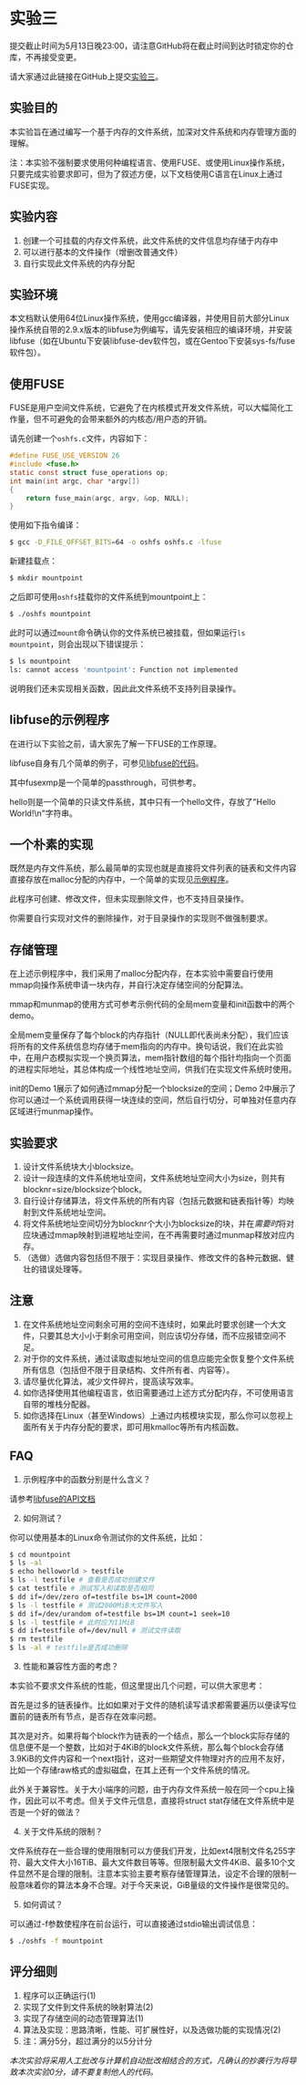 实验三
======

提交截止时间为5月13日晚23:00，请注意GitHub将在截止时间到达时锁定你的仓库，不再接受变更。

请大家通过此链接在GitHub上提交[实验三](https://classroom.github.com/a/yeJkKW4S)。


实验目的
--------

本实验旨在通过编写一个基于内存的文件系统，加深对文件系统和内存管理方面的理解。

注：本实验不强制要求使用何种编程语言、使用FUSE、或使用Linux操作系统，只要完成实验要求即可，但为了叙述方便，以下文档使用C语言在Linux上通过FUSE实现。


实验内容
--------

1. 创建一个可挂载的内存文件系统，此文件系统的文件信息均存储于内存中
2. 可以进行基本的文件操作（增删改普通文件）
3. 自行实现此文件系统的内存分配


实验环境
--------

本文档默认使用64位Linux操作系统，使用gcc编译器，并使用目前大部分Linux操作系统自带的2.9.x版本的libfuse为例编写，请先安装相应的编译环境，并安装libfuse（如在Ubuntu下安装libfuse-dev软件包，或在Gentoo下安装sys-fs/fuse软件包）。


使用FUSE
--------

FUSE是用户空间文件系统，它避免了在内核模式开发文件系统，可以大幅简化工作量，但不可避免的会带来额外的内核态/用户态的开销。

请先创建一个`oshfs.c`文件，内容如下：

```c
#define FUSE_USE_VERSION 26
#include <fuse.h>
static const struct fuse_operations op;
int main(int argc, char *argv[])
{
    return fuse_main(argc, argv, &op, NULL);
}
```

使用如下指令编译：

```sh
$ gcc -D_FILE_OFFSET_BITS=64 -o oshfs oshfs.c -lfuse
```

新建挂载点：

```sh
$ mkdir mountpoint
```

之后即可使用`oshfs`挂载你的文件系统到mountpoint上：

```sh
$ ./oshfs mountpoint
```

此时可以通过`mount`命令确认你的文件系统已被挂载，但如果运行`ls mountpoint`，则会出现以下错误提示：

```sh
$ ls mountpoint
ls: cannot access 'mountpoint': Function not implemented
```

说明我们还未实现相关函数，因此此文件系统不支持列目录操作。


libfuse的示例程序
-----------------

在进行以下实验之前，请大家先了解一下FUSE的工作原理。

libfuse自身有几个简单的例子，可参见[libfuse的代码](https://github.com/libfuse/libfuse/tree/fuse_2_9_bugfix/example)。

其中fusexmp是一个简单的passthrough，可供参考。

hello则是一个简单的只读文件系统，其中只有一个hello文件，存放了"Hello World!\n"字符串。


一个朴素的实现
--------------

既然是内存文件系统，那么最简单的实现也就是直接将文件列表的链表和文件内容直接存放在malloc分配的内存中，一个简单的实现见[示例程序](oshfs.c)。

此程序可创建、修改文件，但未实现删除文件，也不支持目录操作。

你需要自行实现对文件的删除操作，对于目录操作的实现则不做强制要求。


存储管理
--------

在上述示例程序中，我们采用了malloc分配内存，在本实验中需要自行使用mmap向操作系统申请一块内存，并自行决定存储空间的分配算法。

mmap和munmap的使用方式可参考示例代码的全局mem变量和init函数中的两个demo。

全局mem变量保存了每个block的内存指针（NULL即代表尚未分配），我们应该将所有的文件系统信息均存储于mem指向的内存中。换句话说，我们在此实验中，在用户态模拟实现一个换页算法，mem指针数组的每个指针均指向一个页面的进程实际地址，其总体构成一个线性地址空间，供我们在实现文件系统时使用。

init的Demo 1展示了如何通过mmap分配一个blocksize的空间；Demo 2中展示了你可以通过一个系统调用获得一块连续的空间，然后自行切分，可单独对任意内存区域进行munmap操作。


实验要求
--------

1. 设计文件系统块大小blocksize。
2. 设计一段连续的文件系统地址空间，文件系统地址空间大小为size，则共有blocknr=size/blocksize个block。
3. 自行设计存储算法，将文件系统的所有内容（包括元数据和链表指针等）均映射到文件系统地址空间。
4. 将文件系统地址空间切分为blocknr个大小为blocksize的块，并在*需要时*将对应块通过mmap映射到进程地址空间，在不再需要时通过munmap释放对应内存。
5. （选做）选做内容包括但不限于：实现目录操作、修改文件的各种元数据、健壮的错误处理等。


注意
----

1. 在文件系统地址空间剩余可用的空间不连续时，如果此时要求创建一个大文件，只要其总大小小于剩余可用空间，则应该切分存储，而不应报错空间不足。
2. 对于你的文件系统，通过读取虚拟地址空间的信息应能完全恢复整个文件系统所有信息（包括但不限于目录结构、文件所有者、内容等）。
3. 请尽量优化算法，减少文件碎片，提高读写效率。
4. 如你选择使用其他编程语言，依旧需要通过上述方式分配内存，不可使用语言自带的堆栈分配器。
5. 如你选择在Linux（甚至Windows）上通过内核模块实现，那么你可以忽视上面所有关于内存分配的要求，即可用kmalloc等所有内核函数。


FAQ
---

1. 示例程序中的函数分别是什么含义？

请参考[libfuse的API文档](https://github.com/libfuse/libfuse.github.io/archive/3eb76850180447e128a0cd68aaec642df2ab05d2.zip)

2. 如何测试？

你可以使用基本的Linux命令测试你的文件系统，比如：

```sh
$ cd mountpoint
$ ls -al
$ echo helloworld > testfile
$ ls -l testfile # 查看是否成功创建文件
$ cat testfile # 测试写入和读取是否相同
$ dd if=/dev/zero of=testfile bs=1M count=2000
$ ls -l testfile # 测试2000MiB大文件写入
$ dd if=/dev/urandom of=testfile bs=1M count=1 seek=10
$ ls -l testfile # 此时应为11MiB
$ dd if=testfile of=/dev/null # 测试文件读取
$ rm testfile
$ ls -al # testfile是否成功删除
```

3. 性能和兼容性方面的考虑？

本实验不要求文件系统的性能，但这里提出几个问题，可以供大家思考：

首先是过多的链表操作。比如如果对于文件的随机读写请求都需要遍历以便读写位置前的链表所有节点，是否存在效率问题。

其次是对齐。如果将每个block作为链表的一个结点，那么一个block实际存储的信息便不是一个整数，比如对于4KiB的block文件系统，那么每个block会存储3.9KiB的文件内容和一个next指针，这对一些期望文件物理对齐的应用不友好，比如一个存储raw格式的虚拟磁盘，在其上还有一个文件系统的情况。

此外关于兼容性。关于大小端序的问题，由于内存文件系统一般在同一个cpu上操作，因此可以不考虑。但关于文件元信息，直接将struct stat存储在文件系统中是否是一个好的做法？

4. 关于文件系统的限制？

文件系统存在一些合理的使用限制可以方便我们开发，比如ext4限制文件名255字符、最大文件大小16TiB、最大文件数目等等。但限制最大文件4KiB、最多10个文件显然不是合理的限制。注意本实验主要考察存储管理算法，设定不合理的限制一般意味着你的算法本身不合理。对于今天来说，GiB量级的文件操作是很常见的。

5. 如何调试？

可以通过-f参数使程序在前台运行，可以直接通过stdio输出调试信息：

```sh
$ ./oshfs -f mountpoint
```


评分细则
--------

1. 程序可以正确运行(1)
2. 实现了文件到文件系统的映射算法(2)
3. 实现了存储空间的动态管理算法(1)
4. 算法及实现：思路清晰，性能、可扩展性好，以及选做功能的实现情况(2)
5. 注：满分5分，超过满分的以5分计分

*本次实验将采用人工批改与计算机自动批改相结合的方式，凡确认的抄袭行为将导致本次实验0分，请不要复制他人的代码。*
